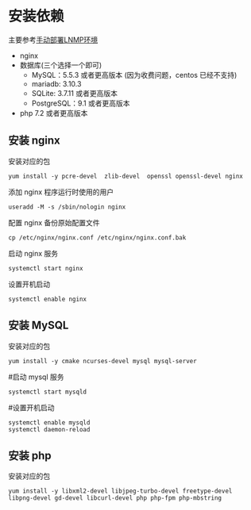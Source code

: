# 安装依赖
主要参考[手动部署LNMP环境](https://help.aliyun.com/document_detail/97251.html)
* nginx
* 数据库(三个选择一个即可)
    - MySQL：5.5.3 或者更高版本 (因为收费问题，centos 已经不支持)
    - mariadb: 3.10.3
    - SQLite: 3.7.11 或者更高版本
    - PostgreSQL：9.1 或者更高版本
* php 7.2 或者更高版本

## 安装 nginx
安装对应的包
```shell
yum install -y pcre-devel  zlib-devel  openssl openssl-devel nginx
```

添加 nginx 程序运行时使用的用户
```shell
useradd -M -s /sbin/nologin nginx
```

配置 nginx
备份原始配置文件
```shell
cp /etc/nginx/nginx.conf /etc/nginx/nginx.conf.bak
```

启动 nginx 服务
```shell
systemctl start nginx 
```

设置开机启动
```shell
systemctl enable nginx
```

## 安装 MySQL
安装对应的包
```shell
yum install -y cmake ncurses-devel mysql mysql-server
```

#启动 mysql 服务
```shell
systemctl start mysqld
```

#设置开机启动
```shell
systemctl enable mysqld
systemctl daemon-reload
```

## 安装 php
安装对应的包
```shell
yum install -y libxml2-devel libjpeg-turbo-devel freetype-devel libpng-devel gd-devel libcurl-devel php php-fpm php-mbstring 
```
